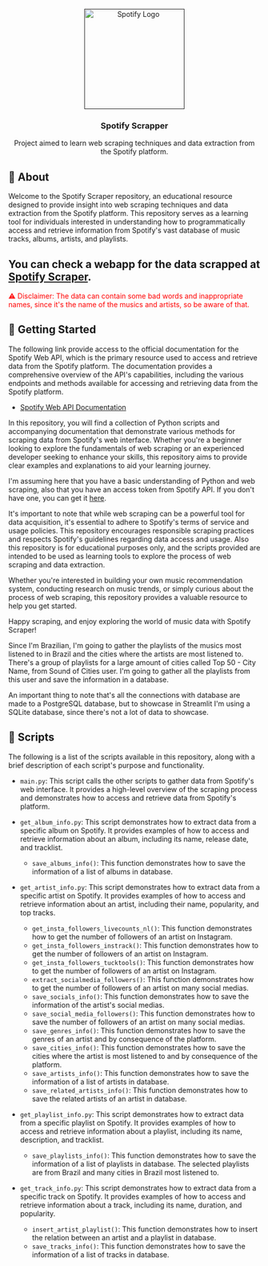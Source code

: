 <p align="center">
  <a href="" rel="noopener">
 <img width=200px height=200px src="https://play-lh.googleusercontent.com/cShys-AmJ93dB0SV8kE6Fl5eSaf4-qMMZdwEDKI5VEmKAXfzOqbiaeAsqqrEBCTdIEs=w240-h480-rw" alt="Spotify Logo"></a>
</p>

<h3 align="center">Spotify Scrapper</h3>

<p align="center"> Project aimed to learn web scraping techniques and data extraction from the Spotify platform.
    <br> 
</p>

## 🧐 About <a name = "about"></a>
Welcome to the Spotify Scraper repository, an educational resource designed to provide insight into web scraping techniques and data extraction from the Spotify platform. This repository serves as a learning tool for individuals interested in understanding how to programmatically access and retrieve information from Spotify's vast database of music tracks, albums, artists, and playlists.

## You can check a webapp for the data scrapped at [Spotify Scraper](https://spotify-showcase.streamlit.app/).

<span style="color:red;"> ⚠️ Disclaimer: The data can contain some bad words and inappropriate names, since it's the name of the musics and artists, so be aware of that. </span>

## 🏁 Getting Started <a name = "getting_started"></a>
The following link provide access to the official documentation for the Spotify Web API, which is the primary resource used to access and retrieve data from the Spotify platform. The documentation provides a comprehensive overview of the API's capabilities, including the various endpoints and methods available for accessing and retrieving data from the Spotify platform.

- [Spotify Web API Documentation](https://developer.spotify.com/documentation/web-api/tutorials/getting-started)

In this repository, you will find a collection of Python scripts and accompanying documentation that demonstrate various methods for scraping data from Spotify's web interface. Whether you're a beginner looking to explore the fundamentals of web scraping or an experienced developer seeking to enhance your skills, this repository aims to provide clear examples and explanations to aid your learning journey.

I'm assuming here that you have a basic understanding of Python and web scraping, also
that you have an access token from Spotify API. If you don't have one, you can get it [here](https://developer.spotify.com/documentation/web-api/concepts/access-token).

It's important to note that while web scraping can be a powerful tool for data acquisition, it's essential to adhere to Spotify's terms of service and usage policies. This repository encourages responsible scraping practices and respects Spotify's guidelines regarding data access and usage. Also this repository is for educational purposes only, and the scripts provided are intended to be used as learning tools to explore the process of web scraping and data extraction.

Whether you're interested in building your own music recommendation system, conducting research on music trends, or simply curious about the process of web scraping, this repository provides a valuable resource to help you get started.

Happy scraping, and enjoy exploring the world of music data with Spotify Scraper!

Since I'm Brazilian, I'm going to gather the playlists of the musics most listened to in Brazil and the cities where the artists are most listened to. There's a group of playlists for a large amount of cities called Top 50 - City Name, from Sound of Cities user. I'm going to gather all the playlists from this user and save the information in a database.

An important thing to note that's all the connections with database are made
to a PostgreSQL database, but to showcase in Streamlit I'm using a SQLite database, since there's not a lot of data to showcase.

## 📜 Scripts <a name = "scripts"></a>
The following is a list of the scripts available in this repository, along with a brief description of each script's purpose and functionality.

- `main.py`: This script calls the other scripts to gather data from Spotify's web interface. It provides a high-level overview of the scraping process and demonstrates how to access and retrieve data from Spotify's platform.

- `get_album_info.py`: This script demonstrates how to extract data from a specific album on Spotify. It provides examples of how to access and retrieve information about an album, including its name, release date, and tracklist.

    - `save_albums_info()`: This function demonstrates how to save the information of a list of albums in database.

- `get_artist_info.py`: This script demonstrates how to extract data from a specific artist on Spotify. It provides examples of how to access and retrieve information about an artist, including their name, popularity, and top tracks.

    - `get_insta_followers_livecounts_nl()`: This function demonstrates how to get the number of followers of an artist on Instagram.
    - `get_insta_followers_instrack()`: This function demonstrates how to get the number of followers of an artist on Instagram.
    - `get_insta_followers_tucktools()`: This function demonstrates how to get the number of followers of an artist on Instagram.
    - `extract_socialmedia_followers()`: This function demonstrates how to get the number of followers of an artist on many social medias.
    - `save_socials_info()`: This function demonstrates how to save the information of the artist's social medias.
    - `save_social_media_followers()`: This function demonstrates how to save the number of followers of an artist on many social medias.
    - `save_genres_info()`: This function demonstrates how to save the genres of an artist and by consequence of the platform.
    - `save_cities_info()`: This function demonstrates how to save the cities where the artist is most listened to and by consequence of the platform.
    - `save_artists_info()`: This function demonstrates how to save the information of a list of artists in database.
    - `save_related_artists_info()`: This function demonstrates how to save the related artists of an artist in database.

- `get_playlist_info.py`: This script demonstrates how to extract data from a specific playlist on Spotify. It provides examples of how to access and retrieve information about a playlist, including its name, description, and tracklist.
  - `save_playlists_info()`: This function demonstrates how to save the information of a list of playlists in database. The selected playlists are from Brazil and many cities in Brazil most listened to.

- `get_track_info.py`: This script demonstrates how to extract data from a specific track on Spotify. It provides examples of how to access and retrieve information about a track, including its name, duration, and popularity.
    - `insert_artist_playlist()`: This function demonstrates how to insert the relation between an artist and a playlist in database.
    - `save_tracks_info()`: This function demonstrates how to save the information of a list of tracks in database.